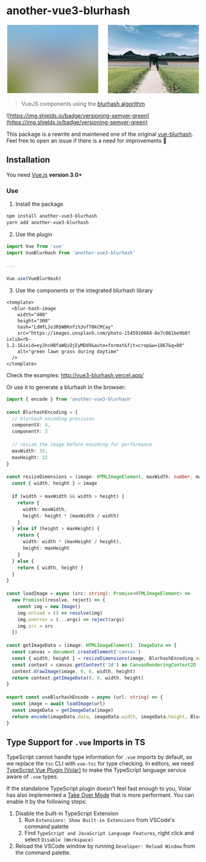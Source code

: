 # another-vue3-blurhash

<p align="center">
  <img src="./vue-blurhash.jpg" alt="Blurhash vuejs plugin">
</p>

> VueJS components using the [blurhash algorithm](https://blurha.sh)

![https://img.shields.io/badge/versioning-semver-green](https://img.shields.io/badge/versioning-semver-green)

This package is a rewrite and maintened one of the original [vue-blurhash](https://github.com/damienroche/vue-blurhash).
Feel free to open an issue if there is a need for improvements 🦊

## Installation

You need [Vue.js](https://vuejs.org/) **version 3.0+**

### Use

1. Install the package
```bash
npm install another-vue3-blurhash
yarn add another-vue3-blurhash
```

2. Use the plugin
```javascript
import Vue from 'vue'
import VueBlurHash from 'another-vue3-blurhash'

...

Vue.use(VueBlurHash)
```

3. Use the components or the integrated blurhash library
```vue
<template>
  <blur-hash-image
    width="400"
    height="300"
    hash="LdHfL}oJR$WBKnfi%3ofT0kCM{ay"
    src="https://images.unsplash.com/photo-1545910684-8e7c081be9b0?ixlib=rb-1.2.1&ixid=eyJhcHBfaWQiOjEyMDd9&auto=format&fit=crop&w=1867&q=80"
    alt="green lawn grass during daytime"
  />
</template>
```
Check the examples: http://vue3-blurhash.vercel.app/


Or use it to generate a blurhash in the browser: 
```typescript
import { encode } from 'another-vue3-blurhash'

const BlurhashEncoding = {
  // blurhash encoding precision
  componentX: 4,
  componentY: 3

  // resize the image before encoding for performance
  maxWidth: 32,
  maxHeight: 32
}

const resizeDimensions = (image: HTMLImageElement, maxWidth: number, maxHeight: number) => {
  const { width, height } = image

  if (width > maxWidth && width > height) {
    return {
      width: maxWidth,
      height: height * (maxWidth / width)
    }
  } else if (height > maxHeight) {
    return {
      width: width * (maxHeight / height),
      height: maxHeight
    }
  } else {
    return { width, height }
  }
}

const loadImage = async (src: string): Promise<HTMLImageElement> =>
  new Promise((resolve, reject) => {
    const img = new Image()
    img.onload = () => resolve(img)
    img.onerror = (...args) => reject(args)
    img.src = src
  })

const getImageData = (image: HTMLImageElement): ImageData => {
  const canvas = document.createElement('canvas')
  const { width, height } = resizeDimensions(image, BlurhashEncoding.maxWidth, BlurhashEncoding.maxHeight)
  const context = canvas.getContext('2d') as CanvasRenderingContext2D
  context.drawImage(image, 0, 0, width, height)
  return context.getImageData(0, 0, width, height)
}

export const useBlurhashEncode = async (url: string) => {
  const image = await loadImage(url)
  const imageData = getImageData(image)
  return encode(imageData.data, imageData.width, imageData.height, BlurhashEncoding.componentX, BlurhashEncoding.componentY)
}
```

## Type Support for `.vue` Imports in TS

TypeScript cannot handle type information for `.vue` imports by default, so we replace the `tsc` CLI with `vue-tsc` for type checking. In editors, we need [TypeScript Vue Plugin (Volar)](https://marketplace.visualstudio.com/items?itemName=Vue.vscode-typescript-vue-plugin) to make the TypeScript language service aware of `.vue` types.

If the standalone TypeScript plugin doesn't feel fast enough to you, Volar has also implemented a [Take Over Mode](https://github.com/johnsoncodehk/volar/discussions/471#discussioncomment-1361669) that is more performant. You can enable it by the following steps:

1. Disable the built-in TypeScript Extension
    1) Run `Extensions: Show Built-in Extensions` from VSCode's command palette
    2) Find `TypeScript and JavaScript Language Features`, right click and select `Disable (Workspace)`
2. Reload the VSCode window by running `Developer: Reload Window` from the command palette.

